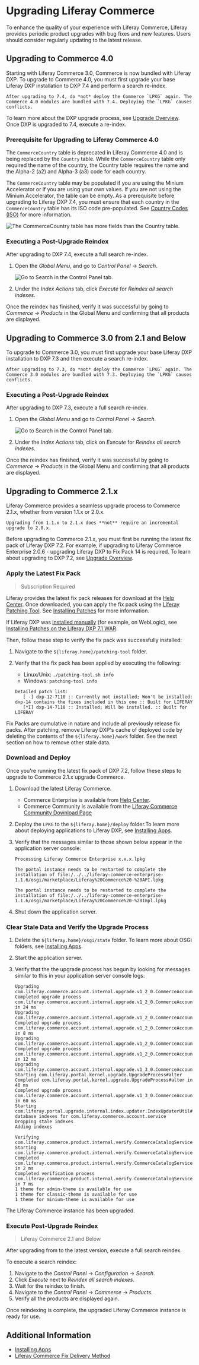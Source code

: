 # Upgrading Liferay Commerce

To enhance the quality of your experience with Liferay Commerce, Liferay provides periodic product upgrades with bug fixes and new features. Users should consider regularly updating to the latest release.

## Upgrading to Commerce 4.0

Starting with Liferay Commerce 3.0, Commerce is now bundled with Liferay DXP. To upgrade to Commerce 4.0, you must first upgrade your base Liferay DXP installation to DXP 7.4 and perform a search re-index.

```{warning}
After upgrading to 7.4, do *not* deploy the Commerce `LPKG` again. The Commerce 4.0 modules are bundled with 7.4. Deploying the `LPKG` causes conflicts.
```

To learn more about the DXP upgrade process, see [Upgrade Overview](https://learn.liferay.com/dxp/latest/en/installation-and-upgrades/upgrading-liferay/upgrade-basics.html). Once DXP is upgraded to 7.4, execute a re-index.

### Prerequisite for Upgrading to Liferay Commerce 4.0

The `CommerceCountry` table is deprecated in Liferay Commerce 4.0 and is being replaced by the `Country` table. While the `CommerceCountry` table only required the name of the country, the Country table requires the name and the Alpha-2 (a2) and Alpha-3 (a3) code for each country.

The `CommerceCountry` table may be populated if you are using the Minium Accelerator or if you are using your own values. If you are not using the Minium Accelerator, the table can be empty. As a prerequisite before upgrading to Liferay DXP 7.4, you must ensure that each country in the `CommerceCountry` table has its ISO code pre-populated. See [Country Codes (ISO)](https://www.iso.org/obp/ui/#search/code) for more information.

![The CommerceCountry table has more fields than the Country table.](./upgrading-liferay-commerce/images/01.png)

### Executing a Post-Upgrade Reindex

After upgrading to DXP 7.4, execute a full search re-index.

1. Open the _Global Menu_, and go to _Control Panel_ &rarr; _Search_.

   ![Go to Search in the Control Panel tab.](./upgrading-liferay-commerce/images/02.png)

1. Under the _Index Actions_ tab, click _Execute_ for _Reindex all search indexes_.

Once the reindex has finished, verify it was successful by going to _Commerce_ &rarr; _Products_ in the Global Menu and confirming that all products are displayed.

## Upgrading to Commerce 3.0 from 2.1 and Below

To upgrade to Commerce 3.0, you must first upgrade your base Liferay DXP installation to DXP 7.3 and then execute a search re-index.

```{warning}
After upgrading to 7.3, do *not* deploy the Commerce `LPKG` again. The Commerce 3.0 modules are bundled with 7.3. Deploying the `LPKG` causes conflicts.
```

### Executing a Post-Upgrade Reindex

After upgrading to DXP 7.3, execute a full search re-index.

1. Open the _Global Menu_ and go to _Control Panel_ &rarr; _Search_.

   ![Go to Search in the Control Panel tab.](./upgrading-liferay-commerce/images/02.png)

1. Under the _Index Actions_ tab, click on _Execute_ for _Reindex all search indexes_.

Once the reindex has finished, verify it was successful by going to _Commerce_ &rarr; _Products_ in the Global Menu and confirming that all products are displayed.

## Upgrading to Commerce 2.1.x

Liferay Commerce provides a seamless upgrade process to Commerce 2.1.x, whether from version 1.1.x or 2.0.x.

```{note}
Upgrading from 1.1.x to 2.1.x does **not** require an incremental upgrade to 2.0.x.
```

Before upgrading to Commerce 2.1.x, you must first be running the latest fix pack of Liferay DXP 7.2. For example, if upgrading to Liferay Commerce Enterprise 2.0.6 - upgrading Liferay DXP to Fix Pack 14 is required. To learn about upgrading to DXP 7.2, see [Upgrade Overview](https://learn.liferay.com/dxp/latest/en/installation-and-upgrades/upgrading-liferay/upgrade-basics.html).

### Apply the Latest Fix Pack

> Subscription Required

Liferay provides the latest fix pack releases for download at the [Help Center](https://customer.liferay.com/downloads). Once downloaded, you can apply the fix pack using the [Liferay Patching Tool](https://help.liferay.com/hc/articles/360018176551-Using-the-Patching-Tool). See [Installing Patches](https://help.liferay.com/hc/en-us/articles/360028810512-Installing-Patches) for more information.

If Liferay DXP was [installed manually](https://help.liferay.com/hc/articles/360017896672-Installing-Liferay-DXP-Manually-) (for example, on WebLogic), see [Installing Patches on the Liferay DXP 7.1 WAR](https://help.liferay.com/hc/articles/360018176651-Installing-patches-on-the-Liferay-DXP-7-1-WAR).

Then, follow these step to verify the fix pack was successfully installed:

1. Navigate to the `${liferay.home}/patching-tool` folder.

1. Verify that the fix pack has been applied by executing the following:
    * Linux/Unix: `./patching-tool.sh info`
    * Windows: `patching-tool info`

    ```
    Detailed patch list:
       [ -] dxp-12-7110 :: Currently not installed; Won't be installed: dxp-14 contains the fixes included in this one :: Built for LIFERAY
       [*I] dxp-14-7110 :: Installed; Will be installed. :: Built for LIFERAY
    ```

Fix Packs are cumulative in nature and include all previously release fix packs. After patching, remove Liferay DXP's cache of deployed code by deleting the contents of the `${liferay.home}/work` folder. See the next section on how to remove other stale data.

### Download and Deploy

Once you're running the latest fix pack of DXP 7.2, follow these steps to upgrade to Commerce 2.1.x upgrade Commerce.

1. Download the latest Liferay Commerce.

    * Commerce Enterprise is available from [Help Center](https://customer.liferay.com/downloads?p_p_id=com_liferay_osb_customer_downloads_display_web_DownloadsDisplayPortlet&_com_liferay_osb_customer_downloads_display_web_DownloadsDisplayPortlet_productAssetCategoryId=118190997&_com_liferay_osb_customer_downloads_display_web_DownloadsDisplayPortlet_fileTypeAssetCategoryId=118191001).
    * Commerce Community is available from the [Liferay Commerce Community Download Page](https://www.liferay.com/downloads-community)

1. Deploy the `LPKG` to the `${liferay.home}/deploy` folder.To learn more about deploying applications to Liferay DXP, see [Installing Apps](https://learn.liferay.com/dxp/latest/en/system-administration/installing-and-managing-apps/installing-apps.html).

1. Verify that the messages similar to those shown below appear in the application server console:

    ```
    Processing Liferay Commerce Enterprise x.x.x.lpkg
    ```

    ```
    The portal instance needs to be restarted to complete the installation of file:/../../liferay-commerce-enterprise-1.1.6/osgi/marketplace/Liferay%20Commerce%20-%20API.lpkg
    ```

    ```
    The portal instance needs to be restarted to complete the installation of file:/../../liferay-commerce-enterprise-1.1.6/osgi/marketplace/Liferay%20Commerce%20-%20Impl.lpkg
    ```

1. Shut down the application server.

### Clear Stale Data and Verify the Upgrade Process

1. Delete the `${liferay.home}/osgi/state` folder. To learn more about OSGi folders, see [Installing Apps](https://learn.liferay.com/dxp/latest/en/system-administration/installing-and-managing-apps/installing-apps.html).
1. Start the application server.
1. Verify that the the upgrade process has begun by looking for messages similar to this in your application server console logs:

    ```
    Upgrading com.liferay.commerce.account.internal.upgrade.v1_2_0.CommerceAccountGroupCommerceAccountRelUpgradeProcess
    Completed upgrade process com.liferay.commerce.account.internal.upgrade.v1_2_0.CommerceAccountGroupCommerceAccountRelUpgradeProcess in 24 ms
    Upgrading com.liferay.commerce.account.internal.upgrade.v1_2_0.CommerceAccountGroupRelUpgradeProcess
    Completed upgrade process com.liferay.commerce.account.internal.upgrade.v1_2_0.CommerceAccountGroupRelUpgradeProcess in 8 ms
    Upgrading com.liferay.commerce.account.internal.upgrade.v1_2_0.CommerceAccountGroupUpgradeProcess
    Completed upgrade process com.liferay.commerce.account.internal.upgrade.v1_2_0.CommerceAccountGroupUpgradeProcess in 12 ms
    Upgrading com.liferay.commerce.account.internal.upgrade.v1_3_0.CommerceAccountNameUpgradeProcess
    Starting com.liferay.portal.kernel.upgrade.UpgradeProcess#alter
    Completed com.liferay.portal.kernel.upgrade.UpgradeProcess#alter in 40 ms
    Completed upgrade process com.liferay.commerce.account.internal.upgrade.v1_3_0.CommerceAccountNameUpgradeProcess in 60 ms
    Starting com.liferay.portal.upgrade.internal.index.updater.IndexUpdaterUtil#updateIndexes#Updating database indexes for com.liferay.commerce.account.service
    Dropping stale indexes
    Adding indexes
    ```

    ```
    Verifying com.liferay.commerce.product.internal.verify.CommerceCatalogServiceVerifyProcess
    Starting com.liferay.commerce.product.internal.verify.CommerceCatalogServiceVerifyProcess#verifyMasterCommerceCatalog
    Completed com.liferay.commerce.product.internal.verify.CommerceCatalogServiceVerifyProcess#verifyMasterCommerceCatalog in 2 ms
    Completed verification process com.liferay.commerce.product.internal.verify.CommerceCatalogServiceVerifyProcess in 7 ms
    1 theme for admin-theme is available for use
    1 theme for classic-theme is available for use
    1 theme for minium-theme is available for use
    ```

The Liferay Commerce instance has been upgraded.

### Execute Post-Upgrade Reindex

> Liferay Commerce 2.1 and Below

After upgrading from to the latest version, execute a full search reindex.

To execute a search reindex:

1. Navigate to the _Control Panel_ → _Configuration_ → _Search_.
1. Click _Execute_ next to _Reindex all search indexes_.
1. Wait for the reindex to finish.
1. Navigate to the _Control Panel_ → _Commerce_ → _Products_.
1. Verify all the products are displayed again.

Once reindexing is complete, the upgraded Liferay Commerce instance is ready for use.

## Additional Information

* [Installing Apps](https://learn.liferay.com/dxp/latest/en/system-administration/installing-and-managing-apps/installing-apps.html)
* [Liferay Commerce Fix Delivery Method](../get-help/commerce-enterprise-support/liferay-commerce-fix-delivery-method.md)
